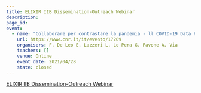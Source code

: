 ```yaml
---
title: ELIXIR IIB Dissemination-Outreach Webinar
description: 
page_id: 
event:
  - name: "Collaborare per contrastare la pandemia - ll COVID-19 Data Portal italiano: un punto di riferimento nazionale per i dati della pandemia"
    url: https://www.cnr.it/it/evento/17209
    organisers: F. De Leo E. Lazzeri L. Le Pera G. Pavone A. Via
    teachers: []
    venue: Online
    event_date: 2021/04/28
    state: closed
---
```


[ELIXIR IIB Dissemination-Outreach Webinar](https://www.cnr.it/it/evento/17209)


<br>
